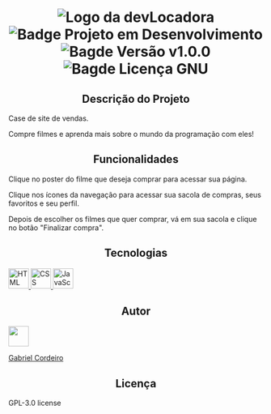 <h1 align="center">
  <img src="https://user-images.githubusercontent.com/120519526/216034783-e63c51fb-8e05-4b65-a6dd-6cd4fe5029d9.png" alt="Logo da devLocadora">
  <br>
  <img src="https://img.shields.io/badge/STATUS-EM%20DESENVOLVIMENTO-blue" alt="Badge Projeto em Desenvolvimento">
  <img src="https://img.shields.io/badge/VERS%C3%83O-v1.0.0-blue" alt="Bagde Versão v1.0.0">
  <img src="https://img.shields.io/badge/LICEN%C3%87A-GNU%20GPLv3-red" alt="Bagde Licença GNU">
</h1>

<h2 align="center">Descrição do Projeto</h2>
  <p>Case de site de vendas.</p>
  <p>Compre filmes e aprenda mais sobre o mundo da programação com eles!</p>

<h2 align="center">Funcionalidades</h2>
  <p>Clique no poster do filme que deseja comprar para acessar sua página.</p>
  <!-- adicionar gif -->

  <p>Clique nos ícones da navegação para acessar sua sacola de compras, seus favoritos e seu perfil.</p>
  <!-- adicionar gif -->

  <p>Depois de escolher os filmes que quer comprar, vá em sua sacola e clique no botão "Finalizar compra".</p>
  <!-- adicionar gif -->

<h2 align="center">Tecnologias</h2>
  <a href="https://html.com/" target="_blank">
    <img src="https://upload.wikimedia.org/wikipedia/commons/thumb/6/61/HTML5_logo_and_wordmark.svg/1200px-HTML5_logo_and_wordmark.svg.png" alt="HTML" height="40">
  </a>
  <a href="https://www.w3.org/Style/CSS/Overview.en.html" target="_blank">
    <img src="https://upload.wikimedia.org/wikipedia/commons/thumb/d/d5/CSS3_logo_and_wordmark.svg/1200px-CSS3_logo_and_wordmark.svg.png" alt="CSS" height="40">
  </a>
  <a href="https://www.javascript.com/" target="_blank">
    <img src="https://upload.wikimedia.org/wikipedia/commons/thumb/9/99/Unofficial_JavaScript_logo_2.svg/1200px-Unofficial_JavaScript_logo_2.svg.png" alt="JavaScript" height="40">
  </a>

<h2 align="center">Autor</h2>
  <a href="https://www.linkedin.com/in/gabrielfrcordeiro/" target="_blank">
    <img src="https://avatars.githubusercontent.com/u/120519526?v=4" height=40>
    <p>Gabriel Cordeiro</p>
  </a>
  
<h2 align="center">Licença</h2>
  <p>GPL-3.0 license</p>
